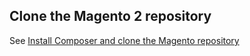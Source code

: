 <div markdown="1">

<h2 id="software-composer-clone">Clone the Magento 2 repository</h2>
See <a href="{{ site.gdeurl }}install-gde/install/composer-clone.html">Install Composer and clone the Magento repository</a>